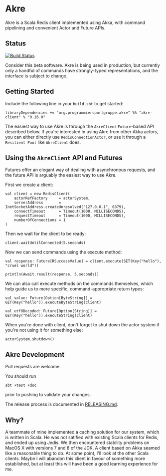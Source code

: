 Akre
====

Akre is a Scala Redis client implemented using Akka,
with command pipelining and convenient Actor and Future APIs.


Status
------

[![Build Status](https://travis-ci.org/programmiersportgruppe/akre.svg?branch=master)](https://travis-ci.org/programmiersportgruppe/akre)

Consider this beta software.
Akre is being used in production,
but currently only a handful of commands have strongly-typed representations,
and the interface is subject to change.


Getting Started
---------------

Include the following line in your `build.sbt` to get started:

~~~ {.scala}
libraryDependencies += "org.programmiersportgruppe.akre" %% "akre-client" % "0.16.0"
~~~

The easiest way to use Akre is through the `AkreClient` `Future`-based API described below.
If you're interested in using Akre from other Akka actors,
you can either directly use `RedisConnectionActor`, or use it through a `Resilient Pool` like `AkreClient` does.


Using the `AkreClient` API and Futures
--------------------------------------

Futures offer an elegant way of dealing with asynchronous requests,
and the future API is arguably the easiest way to use Akre.

First we create a client:

~~~ {.scala}
val client = new RedisClient(
    actorRefFactory     = actorSystem,
    serverAddress       = InetSocketAddress.createUnresolved("127.0.0.1", 6379),
    connectTimeout      = Timeout(1000, MILLISECONDS),
    requestTimeout      = Timeout(1000, MILLISECONDS),
    numberOfConnections = 1
)
~~~

Then we wait for the client to be ready:

~~~ {.scala}
client.waitUntilConnected(5.seconds)
~~~

Now we can send commands using the execute method:

~~~ {.scala}
val response: Future[RSuccessValue] = client.execute(SET(Key("hello"), "cruel world"))

println(Await.result(response, 5.seconds))
~~~

We can also call execute methods on the commands themselves,
which help guide us to more specific, command-appropriate return types:

~~~ {.scala}
val value: Future[Option[ByteString]] = GET(Key("hello")).executeByteString(client)

val utf8Decoded: Future[Option[String]] = GET(Key("hello")).executeString(client)
~~~

When you're done with client,
don't forget to shut down the actor system if you're not using it for something else:

~~~ {.scala}
actorSystem.shutdown()
~~~


Akre Development
----------------

Pull requests are welcome.

You should run

~~~ {.sh}
sbt +test +doc
~~~

prior to pushing to validate your changes.

The release process is documented in [RELEASING.md](RELEASING.md).


Why?
----

A teammate of mine implemented a caching solution for our system, which is written in Scala.
He was not satified with existing Scala clients for Redis, and ended up using Jedis.
We then encountered stability problems on MacOS X with versions 7 and 8 of the JDK.
A client based on Akka seamed like a reasonable thing to do.
At some point, I'll look at the other Scala clients.
Maybe I will abandon this client in favour of something more established,
but at least this will have been a good learning experience for me.
